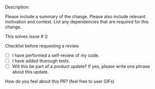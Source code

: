 Description: 

Please include a summary of the change. Please also include relevant motivation and context. 
List any dependencies that are required for this change.

This solves issue # ()

Checklist before requesting a review
- [ ] I have performed a self-review of my code.
- [ ] I have added thorough tests.
- [ ] Will this be part of a product update? If yes, please write one phrase about this update.

How do you feel about this PR? (feel free to user GIFs)

